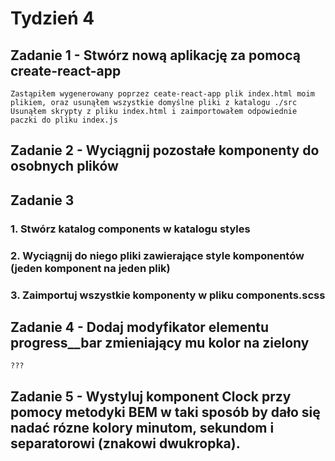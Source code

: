 # Tydzień 4

## Zadanie 1 - Stwórz nową aplikację za pomocą create-react-app

`Zastąpiłem wygenerowany poprzez ceate-react-app plik index.html moim plikiem, oraz usunąłem wszystkie domyślne pliki z katalogu ./src`
`Usunąłem skrypty z pliku index.html i zaimportowałem odpowiednie paczki do pliku index.js`

## Zadanie 2 - Wyciągnij pozostałe komponenty do osobnych plików

## Zadanie 3 
### 1. Stwórz katalog components w katalogu styles
### 2. Wyciągnij do niego pliki zawierające style komponentów (jeden komponent na jeden plik)
### 3. Zaimportuj wszystkie komponenty w pliku components.scss

## Zadanie 4 - Dodaj modyfikator elementu progress__bar zmieniający mu kolor na zielony 
`???`
## Zadanie 5 - Wystyluj komponent Clock przy pomocy metodyki BEM w taki sposób by dało się nadać rózne kolory minutom, sekundom i separatorowi (znakowi dwukropka).
